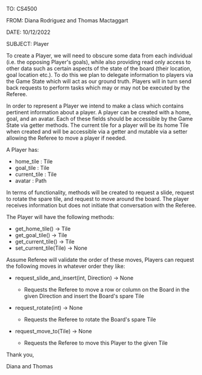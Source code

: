 TO: CS4500

FROM: Diana Rodriguez and Thomas Mactaggart

DATE: 10/12/2022

SUBJECT: Player

To create a Player, we will need to obscure some data from each individual
(i.e. the opposing Player's goals), while also providing read only access to other data such
as certain aspects of the state of the board (their location, goal location etc.). To do this we plan to 
delegate information to players via the Game State which will act as our ground truth. Players will in turn send back
requests to perform tasks which may or may not be executed by the Referee.

In order to represent a Player we intend to make a class which contains pertinent information about a player. 
A player can be created with a home, goal, and an avatar. Each of these fields should be accessible by the Game State 
via getter methods. The current tile for a player will be its home Tile when created and will be accessible via a getter
and mutable via a setter allowing the Referee to move a player if needed.

A Player has:

- home_tile : Tile
- goal_tile : Tile
- current_tile : Tile
- avatar : Path

In terms of functionality, methods will be created to request a slide, request to rotate the spare tile,
and request to move around the board. The player receives information but does not initiate that conversation 
with the Referee.

The Player will have the following methods:

- get_home_tile() -> Tile
- get_goal_tile() -> Tile
- get_current_tile() -> Tile
- set_current_tile(Tile) -> None

Assume Referee will validate the order of these moves, Players can request the following moves in whatever order they 
like:
- request_slide_and_insert(int, Direction) -> None

  - Requests the Referee to move a row or column on the Board in the given Direction and insert the Board's spare Tile
- request_rotate(int) -> None

  - Requests the Referee to rotate the Board's spare Tile
- request_move_to(Tile) -> None

  - Requests the Referee to move this Player to the given Tile 

Thank you,

Diana and Thomas
